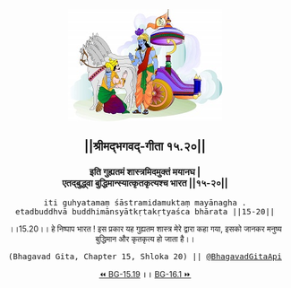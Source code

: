 <center><img src="../../asset/BG.png" alt="#API #bhagavadgitaapi #slok #nodejs #js #api #gitaapi #krishna #hinduism #vedic #ISKCON #shreemadbhagavadgita #technology"/>
<h2>||श्रीमद्‍भगवद्‍-गीता १५.२०||</h2>
<h3>इति गुह्यतमं शास्त्रमिदमुक्तं मयानघ |<br/>एतद्बुद्ध्वा बुद्धिमान्स्यात्कृतकृत्यश्च भारत ||१५-२०||</h3>
<pre>iti guhyatamaṃ śāstramidamuktaṃ mayānagha .<br/>etadbuddhvā buddhimānsyātkṛtakṛtyaśca bhārata ||15-20||</pre>
<p>।।15.20।। हे निष्पाप भारत ! इस प्रकार यह गुह्यतम शास्त्र मेरे द्वारा कहा गया, इसको जानकर मनुष्य बुद्धिमान और कृतकृत्य हो जाता है।।</p>
<pre>(Bhagavad Gita, Chapter 15, Shloka 20) || <a href="https://twitter.com/bhagavadgitaapi">@BhagavadGitaApi</a></pre><a href="../../15/19">⏪  BG-15.19</a><b>        ।।        </b><a href="../../16/1">BG-16.1  ⏩</a></center></center>
